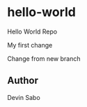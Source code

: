 hello-world
===========

Hello World Repo

My first change

Change from new branch

## Author
Devin Sabo
